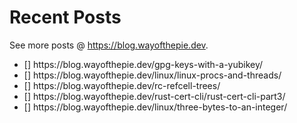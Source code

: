 # Recent Posts
See more posts @ <https://blog.wayofthepie.dev>.

<!--START_SECTION:feed-->
* [] https:&#x2F;&#x2F;blog.wayofthepie.dev&#x2F;gpg-keys-with-a-yubikey&#x2F;
* [] https:&#x2F;&#x2F;blog.wayofthepie.dev&#x2F;linux&#x2F;linux-procs-and-threads&#x2F;
* [] https:&#x2F;&#x2F;blog.wayofthepie.dev&#x2F;rc-refcell-trees&#x2F;
* [] https:&#x2F;&#x2F;blog.wayofthepie.dev&#x2F;rust-cert-cli&#x2F;rust-cert-cli-part3&#x2F;
* [] https:&#x2F;&#x2F;blog.wayofthepie.dev&#x2F;linux&#x2F;three-bytes-to-an-integer&#x2F;
<!--END_SECTION:feed-->
